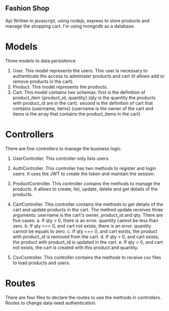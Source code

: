 ## Fashion Shop
Api Written in javascript, using nodejs, express to store products and manage the shopping cart. I'm using mongodb as a database.

# Models
Three models to data persistence
1. User. This model represents the users. This user is necessary to authenticate the access to administer products and cart (it allows add or remove products in the cart).
2. Product.  This model represents the products. 
3. Cart.  This model contains two schemas:  first is the definition of product_item {product_id, quantity} (qty is the quantity the products with product_id  are in the cart). second is the definition of cart that contains {username, items} (username is the owner of the cart and items is the array that contains the product_items in the cart)

# Controllers
There are five controllers to manage the business logic.

1. UserController. This controller only lists users.
2. AuthController. This controller has two methods to register and login users. It uses the JWT to create the token and maintain the session.
3. ProductController. This controller contains the methods to manage the products.  It allows to create, list, update, delete and get details of the products.  
4. CartController. This controller contains the methods to get details of the cart and update products in the cart. The method update receives three arguments: username is the cart's owner, product_id and qty. There are five cases:
    a. If qty < 0, there is an error.  quantity cannot be less than zero.
    b. If qty === 0, and cart not exists, there is an error.  quantity cannot be equals to zero.
    c. If qty === 0, and cart exists, the product with product_id is removed from the cart.
    d. If qty > 0, and cart exists, the product with product_id is updated in the cart.
    e. If qty > 0, and cart not exists, the cart is created with this product and quantity.

5. CsvController.  This controller contains the methods to receive csv files to load products and users.

# Routes
There are four files to declare the routes to use the methods in controllers.  Routes to change data need authentication. 

